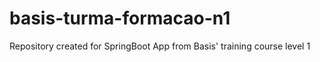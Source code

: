 # basis-turma-formacao-n1
Repository created for SpringBoot App from Basis' training course level 1
